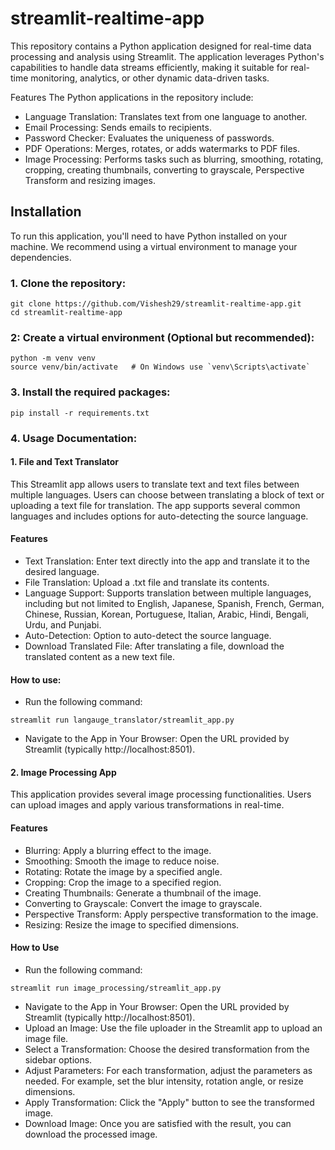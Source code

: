 # streamlit-realtime-app
This repository contains a Python application designed for real-time data processing and analysis using Streamlit. The application leverages Python's capabilities to handle data streams efficiently, making it suitable for real-time monitoring, analytics, or other dynamic data-driven tasks.

Features
The Python applications in the repository include:

- Language Translation: Translates text from one language to another.
- Email Processing: Sends emails to recipients.
- Password Checker: Evaluates the uniqueness of passwords.
- PDF Operations: Merges, rotates, or adds watermarks to PDF files.
- Image Processing: Performs tasks such as blurring, smoothing, rotating, cropping, creating thumbnails, converting to grayscale, Perspective Transform and resizing images.

## Installation
To run this application, you'll need to have Python installed on your machine. We recommend using a virtual environment to manage your dependencies.

### 1. Clone the repository:
```
git clone https://github.com/Vishesh29/streamlit-realtime-app.git
cd streamlit-realtime-app
```
### 2: Create a virtual environment (Optional but recommended):
```
python -m venv venv
source venv/bin/activate   # On Windows use `venv\Scripts\activate`
```
### 3. Install the required packages:
```
pip install -r requirements.txt
```

### 4. Usage Documentation:

#### 1. File and Text Translator
This Streamlit app allows users to translate text and text files between multiple languages. Users can choose between translating a block of text or uploading a text file for translation. The app supports several common languages and includes options for auto-detecting the source language.

#### Features
- Text Translation: Enter text directly into the app and translate it to the desired language.
- File Translation: Upload a .txt file and translate its contents.
- Language Support: Supports translation between multiple languages, including but not limited to English, Japanese, Spanish, French, German, Chinese, Russian, Korean, Portuguese, Italian, Arabic, Hindi, Bengali, Urdu, and Punjabi.
- Auto-Detection: Option to auto-detect the source language.
- Download Translated File: After translating a file, download the translated content as a new text file.


#### How to use:

- Run the following command:
```
streamlit run langauge_translator/streamlit_app.py
```

- Navigate to the App in Your Browser: Open the URL provided by Streamlit (typically http://localhost:8501).


#### 2. Image Processing App
This application provides several image processing functionalities. Users can upload images and apply various transformations in real-time.

#### Features
- Blurring: Apply a blurring effect to the image.
- Smoothing: Smooth the image to reduce noise.
- Rotating: Rotate the image by a specified angle.
- Cropping: Crop the image to a specified region.
- Creating Thumbnails: Generate a thumbnail of the image.
- Converting to Grayscale: Convert the image to grayscale.
- Perspective Transform: Apply perspective transformation to the image.
- Resizing: Resize the image to specified dimensions.

#### How to Use
- Run the following command:
```
streamlit run image_processing/streamlit_app.py
```

- Navigate to the App in Your Browser: Open the URL provided by Streamlit (typically http://localhost:8501).
- Upload an Image: Use the file uploader in the Streamlit app to upload an image file.
- Select a Transformation: Choose the desired transformation from the sidebar options.
- Adjust Parameters: For each transformation, adjust the parameters as needed. For example, set the blur intensity, rotation angle, or resize dimensions.
- Apply Transformation: Click the "Apply" button to see the transformed image.
- Download Image: Once you are satisfied with the result, you can download the processed image.
